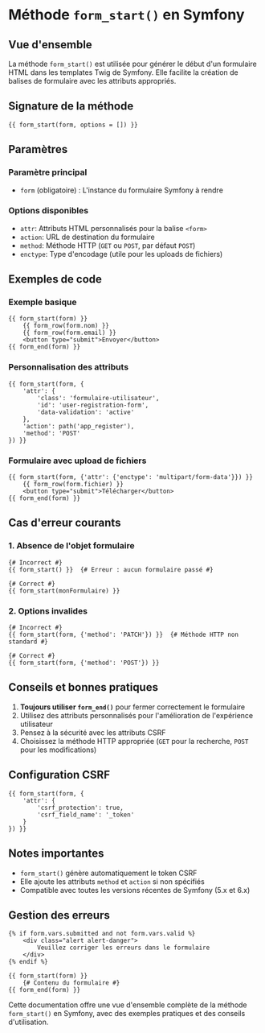 
# Méthode `form_start()` en Symfony

## Vue d'ensemble

La méthode `form_start()` est utilisée pour générer le début d'un formulaire HTML dans les templates Twig de Symfony. Elle facilite la création de balises de formulaire avec les attributs appropriés.

## Signature de la méthode

```twig
{{ form_start(form, options = []) }}
```

## Paramètres

### Paramètre principal
- `form` (obligatoire) : L'instance du formulaire Symfony à rendre

### Options disponibles
- `attr`: Attributs HTML personnalisés pour la balise `<form>`
- `action`: URL de destination du formulaire
- `method`: Méthode HTTP (`GET` ou `POST`, par défaut `POST`)
- `enctype`: Type d'encodage (utile pour les uploads de fichiers)

## Exemples de code

### Exemple basique
```twig
{{ form_start(form) }}
    {{ form_row(form.nom) }}
    {{ form_row(form.email) }}
    <button type="submit">Envoyer</button>
{{ form_end(form) }}
```

### Personnalisation des attributs
```twig
{{ form_start(form, {
    'attr': {
        'class': 'formulaire-utilisateur', 
        'id': 'user-registration-form',
        'data-validation': 'active'
    },
    'action': path('app_register'),
    'method': 'POST'
}) }}
```

### Formulaire avec upload de fichiers
```twig
{{ form_start(form, {'attr': {'enctype': 'multipart/form-data'}}) }}
    {{ form_row(form.fichier) }}
    <button type="submit">Télécharger</button>
{{ form_end(form) }}
```

## Cas d'erreur courants

### 1. Absence de l'objet formulaire
```twig
{# Incorrect #}
{{ form_start() }}  {# Erreur : aucun formulaire passé #}

{# Correct #}
{{ form_start(monFormulaire) }}
```

### 2. Options invalides
```twig
{# Incorrect #}
{{ form_start(form, {'method': 'PATCH'}) }}  {# Méthode HTTP non standard #}

{# Correct #}
{{ form_start(form, {'method': 'POST'}) }}
```

## Conseils et bonnes pratiques

1. **Toujours utiliser `form_end()`** pour fermer correctement le formulaire
2. Utilisez des attributs personnalisés pour l'amélioration de l'expérience utilisateur
3. Pensez à la sécurité avec les attributs CSRF
4. Choisissez la méthode HTTP appropriée (`GET` pour la recherche, `POST` pour les modifications)

## Configuration CSRF

```twig
{{ form_start(form, {
    'attr': {
        'csrf_protection': true,
        'csrf_field_name': '_token'
    }
}) }}
```

## Notes importantes

- `form_start()` génère automatiquement le token CSRF
- Elle ajoute les attributs `method` et `action` si non spécifiés
- Compatible avec toutes les versions récentes de Symfony (5.x et 6.x)

## Gestion des erreurs

```twig
{% if form.vars.submitted and not form.vars.valid %}
    <div class="alert alert-danger">
        Veuillez corriger les erreurs dans le formulaire
    </div>
{% endif %}

{{ form_start(form) }}
    {# Contenu du formulaire #}
{{ form_end(form) }}
```

Cette documentation offre une vue d'ensemble complète de la méthode `form_start()` en Symfony, avec des exemples pratiques et des conseils d'utilisation.